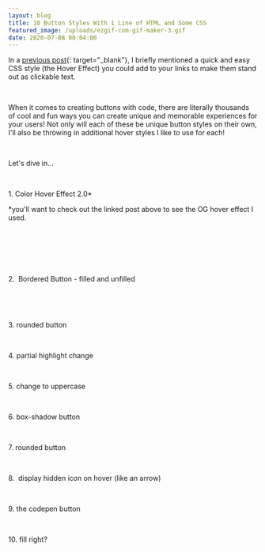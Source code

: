 ```yaml
---
layout: blog
title: 10 Button Styles With 1 Line of HTML and Some CSS
featured_image: /uploads/ezgif-com-gif-maker-3.gif
date: 2020-07-08 00:04:00
---
```


In a [previous post](https://natashaverdon.com/2020/07/08/easy-css-tricks-every-web-developer-needs-to-know.html){: target="_blank"}, I briefly mentioned a quick and easy CSS style (the Hover Effect) you could add to your links to make them stand out as clickable text.

&nbsp;

When it comes to creating buttons with code, there are literally thousands of cool and fun ways you can create unique and memorable experiences for your users\! Not only will each of these be unique button styles on their own, I'll also be throwing in additional hover styles I like to use for each\!

&nbsp;

Let's dive in...

&nbsp;

1\. Color Hover Effect 2.0\*

\*you'll want to check out the linked post above to see the OG hover effect I used.&nbsp;

&nbsp;

&nbsp;

&nbsp;

2\.&nbsp; Bordered Button - filled and unfilled&nbsp;

&nbsp;

&nbsp;

3\. rounded button

&nbsp;

4\. partial highlight change

&nbsp;

5\. change to uppercase&nbsp;

&nbsp;

6\. box-shadow button

&nbsp;

7\. rounded button

&nbsp;

8\.&nbsp; display hidden icon on hover (like an arrow)

&nbsp;

9\. the codepen button

&nbsp;

10\. fill right?

&nbsp;